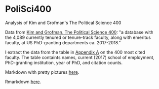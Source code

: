# PoliSci400
Analysis of Kim and Grofman's The Political Science 400

Data from [Kim and Grofman, The Political Science 400](https://www.cambridge.org/core/journals/ps-political-science-and-politics/article/political-science-400-with-citation-counts-by-cohort-gender-and-subfield/C1EDBF7220760F01A5C4A685DB3B3F44/core-reader): "a database with the 4,089 currently tenured or tenure-track faculty, along with emeritus faculty, at US PhD-granting departments ca. 2017-2018."

I extract the data from the table in [Appendix A](https://static.cambridge.org/resource/id/urn:cambridge.org:id:binary:20190104104300674-0444:sup-mat:20190104104300674-0444:S1049096518001786sup002.pdf) on the 400 most cited faculty. The table containts names, current (2017) school of employment, PhD-granting institution, year of PhD, and citation counts. 

Markdown with pretty pictures [here](./polisci400.md).

Rmarkdown [here](./polisci400.Rmd).
